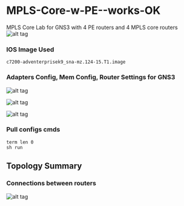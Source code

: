 # MPLS-Core-w-PE--works-OK
MPLS Core Lab for GNS3 with 4 PE routers and 4 MPLS core routers
![alt tag](https://raw.githubusercontent.com/payozon/MPLS-Core-w-PE--works-OK/master/screenshot2.png)

### IOS Image Used
```
c7200-adventerprisek9_sna-mz.124-15.T1.image
```
### Adapters Config, Mem Config, Router Settings for GNS3

![alt tag](https://raw.githubusercontent.com/payozon/MPLS-Core-w-PE--works-OK/master/adapters-config.JPG)

![alt tag](https://raw.githubusercontent.com/payozon/MPLS-Core-w-PE--works-OK/master/mem-disk.JPG)

![alt tag](https://raw.githubusercontent.com/payozon/MPLS-Core-w-PE--works-OK/master/c7200-config.JPG)

### Pull configs cmds
```
term len 0
sh run
```
## Topology Summary 
###  Connections between routers

![alt tag](https://raw.githubusercontent.com/payozon/MPLS-Core-w-PE--works-OK/master/topology-summary.JPG)
